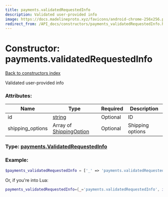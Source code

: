 ```yaml
---
title: payments.validatedRequestedInfo
description: Validated user-provided info
image: https://docs.madelineproto.xyz/favicons/android-chrome-256x256.png
redirect_from: /API_docs/constructors/payments_validatedRequestedInfo.html
---
```

# Constructor: payments.validatedRequestedInfo  
[Back to constructors index](index.md)



Validated user-provided info

### Attributes:

| Name     |    Type       | Required | Description |
|----------|---------------|----------|-------------|
|id|[string](../types/string.md) | Optional|ID|
|shipping\_options|Array of [ShippingOption](../types/ShippingOption.md) | Optional|Shipping options|



### Type: [payments.ValidatedRequestedInfo](../types/payments.ValidatedRequestedInfo.md)


### Example:

```php
$payments_validatedRequestedInfo = ['_' => 'payments.validatedRequestedInfo', 'id' => 'string', 'shipping_options' => [ShippingOption, ShippingOption]];
```  


Or, if you're into Lua:

```lua
payments_validatedRequestedInfo={_='payments.validatedRequestedInfo', id='string', shipping_options={ShippingOption}}

```


